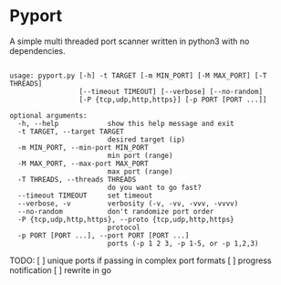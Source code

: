 # Pyport

A simple multi threaded port scanner written in python3 with no dependencies.

```

usage: pyport.py [-h] -t TARGET [-m MIN_PORT] [-M MAX_PORT] [-T THREADS]
                 [--timeout TIMEOUT] [--verbose] [--no-random]
                 [-P {tcp,udp,http,https}] [-p PORT [PORT ...]]

optional arguments:
  -h, --help            show this help message and exit
  -t TARGET, --target TARGET
                        desired target (ip)
  -m MIN_PORT, --min-port MIN_PORT
                        min port (range)
  -M MAX_PORT, --max-port MAX_PORT
                        max port (range)
  -T THREADS, --threads THREADS
                        do you want to go fast?
  --timeout TIMEOUT     set timeout
  --verbose, -v         verbosity (-v, -vv, -vvv, -vvvv)
  --no-random           don't randomize port order
  -P {tcp,udp,http,https}, --proto {tcp,udp,http,https}
                        protocol
  -p PORT [PORT ...], --port PORT [PORT ...]
                        ports (-p 1 2 3, -p 1-5, or -p 1,2,3)

```

TODO:
[ ] unique ports if passing in complex port formats
[ ] progress notification
[ ] rewrite in go
